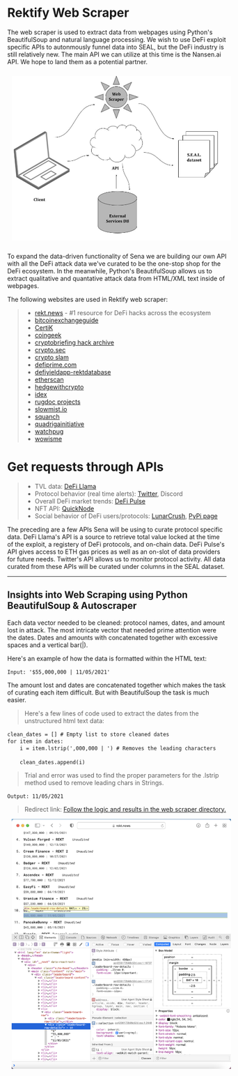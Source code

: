 # Rektify Web Scraper

The web scraper is used to extract data from webpages using Python's BeautifulSoup and natural language processing. We wish to use DeFi exploit specific APIs to autonmously funnel data into SEAL, but the DeFi industry is still relatively new. The main API we can utilize at this time is the Nansen.ai API. We hope to land them as a potential partner. 

<!-- image -->
<p style= "text-align:center;">
  <img src="data-retrieval.jpg" alt="" width="800" class="center" style="margin: 10px;"/>
</p>

To expand the data-driven functionality of Sena we are building our own API with all the DeFi attack data we've curated to be the one-stop shop for the DeFi ecosystem. In the meanwhile, Python's BeautifulSoup allows us to extract qualitative and quantative attack data from HTML/XML text inside of webpages. 

The following websites are used in Rektify web scraper:
>- [rekt.news](https://rekt.news) - #1 resource for DeFi hacks across the ecosystem
>- [bitcoinexchangeguide](https://bitcoinexchangeguide.com/bitcoin/scams-hacks/#Picostocks_Cold_Wallet_Hack)
>- [CertiK](https://www.certik.com)
>- [coingeek](https://coingeek.com/the-defi-hacks-of-2020/)
>- [cryptobriefing hack archive](https://cryptobriefing.com/tag/hack/)
>- [crypto.sec](https://cryptosec.info/defi-hacks/)
>- [crypto slam](https://cryptoslam.io)
>- [defiprime.com](https://defiprime.com/hacks2020)
>- [defiyieldapp-rektdatabase](https://defiyield.app/rekt-database)
>- [etherscan](https://etherscan.io)
>- [hedgewithcrypto](https://www.hedgewithcrypto.com/cryptocurrency-exchange-hacks/)
>- [idex](https://blog.idex.io/all-posts/a-complete-list-of-cryptocurrency-exchange-hacks-updated/#2012)
>- [rugdoc projects](https://rugdoc.io/project/)
>- [slowmist.io](https://hacked.slowmist.io/en/)
>- [squanch](https://github.com/TheSquanch-147/Rugpulls-Hacks-Exploits-List)
>- [quadrigainitiative](https://www.quadrigainitiative.com/hackfraudscam/btfinancehack.php)
>- [watchpug](https://watchpug.medium.com)
>- [wowisme](https://www.wowisme.net/defi-security-vulnerabilities-and-exploits-2021/)


# Get requests through APIs
>- TVL data: [DeFi Llama](https://docs.llama.fi/api)
>- Protocol behavior (real time alerts): [Twitter](https://developer.twitter.com/en/docs/twitter-api/getting-started/about-twitter-api), Discord
>- Overall DeFi market trends: [DeFi Pulse](https://docs.defipulse.com/api-docs-by-provider/defi-pulse-data) 
>- NFT API: [QuickNode](https://www.quicknode.com/nft-api)
>- Social behavior of DeFi users/protocols: [LunarCrush](https://legacy.lunarcrush.com/developers/docs), [PyPi page](https://pypi.org/project/lunarcrush/)


The preceding are a few APIs Sena will be using to curate protocol specific data. DeFi Llama's API is a source to retrieve total value locked at the time of the exploit, a registery of DeFi protocols, and on-chain data. DeFi Pulse's API gives access to ETH gas prices as well as an on-slot of data providers for future needs. Twitter's API allows us to monitor protocol activity. All data curated from these APIs will be curated under columns in the SEAL dataset. 

----


## Insights into Web Scraping using Python BeautifulSoup & Autoscraper

Each data vector needed to be cleaned: protocol names, dates, and amount lost in attack.
The most intricate vector that needed prime attention were the dates. Dates and amounts with concatenated together with excessive spaces and a vertical bar(|). 

Here's an example of how the data is formatted within the HTML text: 
```
Input: '$55,000,000 | 11/05/2021'
```
The amount lost and dates are concatenated together which makes the task of curating each item difficult. But with BeautifulSoup the task is much easier.

> Here's a few lines of code used to extract the dates from the unstructured html text data:
```
clean_dates = [] # Empty list to store cleaned dates
for item in dates:
    i = item.lstrip(',000,000 | ') # Removes the leading characters
    
    clean_dates.append(i)
```
> Trial and error was used to find the proper parameters for the .lstrip method used to remove leading chars in Strings.
```
Output: 11/05/2021
```

> Redirect link: [Follow the logic and results in the web scraper directory.](https://github.com/SenaLabs/adv-attack-analysis/blob/main/web-scraper/rekt-news-ws.ipynb)

<!-- image -->
<p style="text-align:center;">
  <img src="images/rektnews_inspect_element.png" alt="reck news" width="700" class="center" style="margin-left: 10px;"/>
</p>
